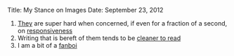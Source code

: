 Title: My Stance on Images
Date: September 23, 2012

1. [They][1] are super hard when concerned, if even for a fraction of a
   second, on [responsiveness][2]
1. Writing that is bereft of them tends to be [cleaner to read][4]  
1. I am a bit of a [fanboi][3]

[1]: http://css-tricks.com/on-responsive-images/
[2]: http://www.alistapart.com/articles/responsive-web-design/
[3]: http://daringfireball.net/
[4]: http://www.ardmorelibrary.org/literacy/images/oneoutoffive.jpg
